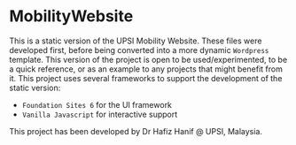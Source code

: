 # MobilityWebsite
This is a static version of the UPSI Mobility Website. These files were developed first, before being converted into a more dynamic `Wordpress` template. This version of the project is open to be used/experimented, to be a quick reference, or as an example to any projects that might benefit from it. This project uses several frameworks to support the development of the static version:
* `Foundation Sites 6` for the UI framework
* `Vanilla Javascript` for interactive support


This project has been developed by Dr Hafiz Hanif @ UPSI, Malaysia.



